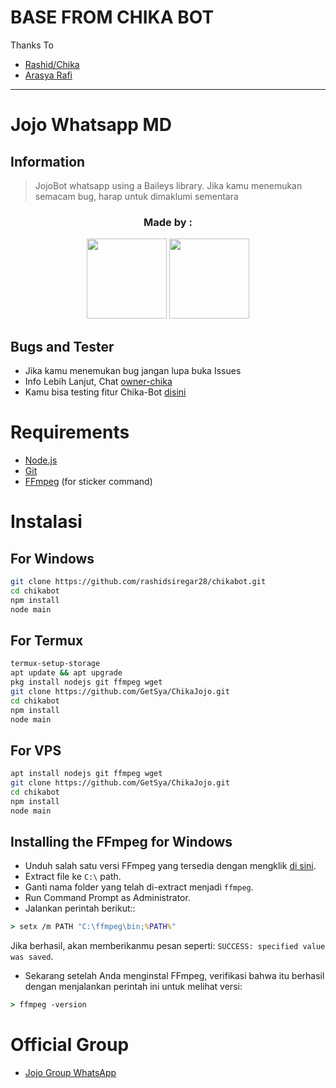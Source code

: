 # BASE FROM CHIKA BOT

Thanks To
- [Rashid/Chika](https://github.com/rashidsiregar28)
- [Arasya Rafi](https://github.com/GetSya)

---

# Jojo Whatsapp MD
## Information
> JojoBot whatsapp using a Baileys library.
> Jika kamu menemukan semacam bug, harap untuk dimaklumi sementara
>
>

<h3 align="center">Made by :</h3>
<p align="center">
  <a href="https://github.com/rashidsiregar28"><img src="https://avatars.githubusercontent.com/u/74960869?v=4" height="128" width="128" /></a>
  <a href="https://github.com/xfar05"><img src="https://avatars.githubusercontent.com/u/87578425?v=4" height="128" width="128" /></a>
</p>

## Bugs and Tester
* Jika kamu menemukan bug jangan lupa buka Issues
* Info Lebih Lanjut, Chat [owner-chika](https://wa.me/628127668234)
* Kamu bisa testing fitur Chika-Bot [disini](https://wa.me/6289513435428?text=.menu)

# Requirements
* [Node.js](https://nodejs.org/en/)
* [Git](https://git-scm.com/downloads)
* [FFmpeg](https://github.com/BtbN/FFmpeg-Builds/releases/download/autobuild-2020-12-08-13-03/ffmpeg-n4.3.1-26-gca55240b8c-win64-gpl-4.3.zip) (for sticker command)

# Instalasi
## For Windows
```bash
git clone https://github.com/rashidsiregar28/chikabot.git
cd chikabot
npm install
node main
```
## For Termux
```bash
termux-setup-storage
apt update && apt upgrade
pkg install nodejs git ffmpeg wget
git clone https://github.com/GetSya/ChikaJojo.git
cd chikabot
npm install
node main
```

## For VPS
```bash
apt install nodejs git ffmpeg wget
git clone https://github.com/GetSya/ChikaJojo.git
cd chikabot
npm install
node main
```

## Installing the FFmpeg for Windows
* Unduh salah satu versi FFmpeg yang tersedia dengan mengklik [di sini](https://www.gyan.dev/ffmpeg/builds/).
* Extract file ke `C:\` path.
* Ganti nama folder yang telah di-extract menjadi `ffmpeg`.
* Run Command Prompt as Administrator.
* Jalankan perintah berikut::
```cmd
> setx /m PATH "C:\ffmpeg\bin;%PATH%"
```
Jika berhasil, akan memberikanmu pesan seperti: `SUCCESS: specified value was saved`.
* Sekarang setelah Anda menginstal FFmpeg, verifikasi bahwa itu berhasil dengan menjalankan perintah ini untuk melihat versi:
```cmd
> ffmpeg -version
```

# Official Group
- [Jojo Group WhatsApp](https://chat.whatsapp.com/HECLovHbCI6LVVH4Q8FN2C)
